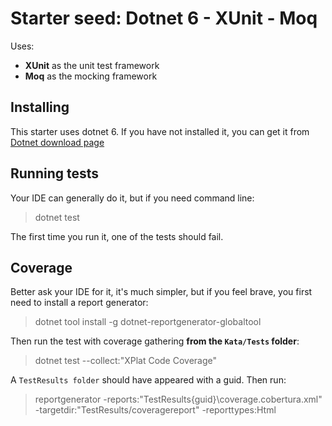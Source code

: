 # Starter seed: Dotnet 6 - XUnit - Moq

Uses: 
* __XUnit__ as the unit test framework
* __Moq__ as the mocking framework

## Installing

This starter uses dotnet 6. If you have not installed it, you can get it from [Dotnet download page](https://dotnet.microsoft.com/en-us/download)

## Running tests

Your IDE can generally do it, but if you need command line:

> dotnet test

The first time you run it, one of the tests should fail.

## Coverage

Better ask your IDE for it, it's much simpler, but if you feel brave, you first need to install a report generator: 
> dotnet tool install -g dotnet-reportgenerator-globaltool

Then run the test with coverage gathering __from the `Kata/Tests` folder__:
> dotnet test --collect:"XPlat Code Coverage"

A `TestResults folder` should have appeared with a guid. Then run: 
> reportgenerator -reports:"TestResults\{guid}\coverage.cobertura.xml" -targetdir:"TestResults/coveragereport" -reporttypes:Html